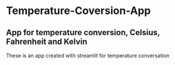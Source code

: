 # Temperature-Coversion-App
## App for temperature conversion, Celsius, Fahrenheit and Kelvin
These is an app created with streamlit for temperature conversation
